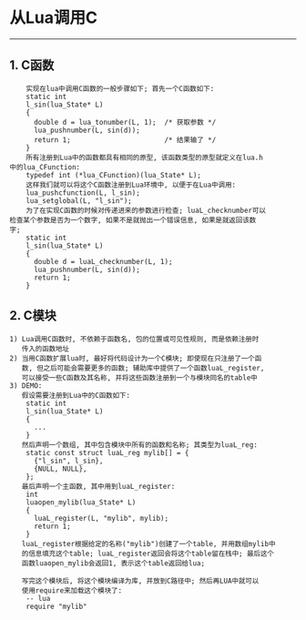 # **从Lua调用C** #
***


## **1. C函数** ##
        实现在lua中调用C函数的一般步骤如下; 首先一个C函数如下:
        static int 
        l_sin(lua_State* L)
        {
          double d = lua_tonumber(L, 1);  /* 获取参数 */
          lua_pushnumber(L, sin(d));
          return 1;                       /* 结果输了 */
        }
        所有注册到Lua中的函数都具有相同的原型, 该函数类型的原型就定义在lua.h
    中的lua_CFunction:
        typedef int (*lua_CFunction)(lua_State* L);
        这样我们就可以将这个C函数注册到Lua环境中, 以便于在Lua中调用:
        lua_pushcfunction(L, l_sin);
        lua_setglobal(L, "l_sin");
        为了在实现C函数的时候对传递进来的参数进行检查; luaL_checknumber可以
    检查某个参数是否为一个数字, 如果不是就抛出一个错误信息, 如果是就返回该数
    字;
        static int 
        l_sin(lua_State* L)
        {
          double d = luaL_checknumber(L, 1);
          lua_pushnumber(L, sin(d));
          return 1;
        }



## **2. C模块** ##
    1) Lua调用C函数时, 不依赖于函数名, 包的位置或可见性规则, 而是依赖注册时
       传入的函数地址
    2) 当用C函数扩展lua时, 最好将代码设计为一个C模块; 即使现在只注册了一个函
       数, 但之后可能会需要更多的函数; 辅助库中提供了一个函数luaL_register, 
       可以接受一些C函数及其名称, 并将这些函数注册到一个与模块同名的table中
    3) DEMO:
       假设需要注册到Lua中的C函数如下:
        static int 
        l_sin(lua_State* L)
        {
          ...
        }
       然后声明一个数组, 其中包含模块中所有的函数和名称; 其类型为luaL_reg:
        static const struct luaL_reg mylib[] = {
          {"l_sin", l_sin}, 
          {NULL, NULL}, 
        };
       最后声明一个主函数, 其中用到luaL_register:
        int 
        luaopen_mylib(lua_State* L) 
        {
          luaL_register(L, "mylib", mylib);
          return 1;
        }
       luaL_register根据给定的名称("mylib")创建了一个table, 并用数组mylib中
       的信息填充这个table; luaL_register返回会将这个table留在栈中; 最后这个
       函数luaopen_mylib会返回1, 表示这个table返回给lua;

       写完这个模块后, 将这个模块编译为库, 并放到C路径中; 然后再LUA中就可以
       使用require来加载这个模块了:
        -- lua 
        require "mylib"
